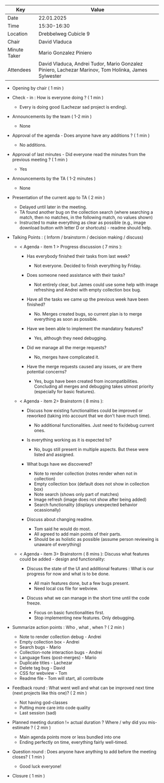 | Key | Value                                                                                               |
| --- |-----------------------------------------------------------------------------------------------------|
| Date | 22.01.2025                                                                                          |
| Time | 15:30-16:30                                                                                         | 
| Location | Drebbelweg Cubicle 9                                                                                |
| Chair | David Vladuca                                                                                     |                                                                                   |
| Minute Taker | Mario Gonzalez Piniero                                                                                        |
| Attendees | David Vladuca, Andrei Tudor, Mario Gonzalez Piniero, Lachezar Marinov, Tom Holinka, James Sylwester |


- Opening by chair ( 1 min )
- Check - in : How is everyone doing ? ( 1 min )
    - Every is doing good (Lachezar sad project is ending).
- Announcements by the team ( 1-2 min )
    - None
- Approval of the agenda - Does anyone have any additions ? ( 1 min )
    - No additions.
- Approval of last minutes - Did everyone read the minutes from the previous meeting ? ( 1 min )
    - Yes
- Announcements by the TA ( 1-2 minutes )
    - None
- Presentation of the current app to TA ( 2 min )
    - Delayed until later in the meeting.
    - TA found another bug on the collection search (where searching a match, then no matches, in the following match, no values shown)
    - Instructed to make everything as clear as possible (e.g., image download button with letter D or shortcuts) - readme should help.

- Talking Points : ( Inform / brainstorm / decision making / discuss)
    - < Agenda - item 1 > Progress discussion ( 7 mins ):
        - Has everybody finished their tasks from last week?
            - Not everyone. Decided to finish everything by Friday.
        - Does someone need assistance with their tasks?
            - Not entirely clear, but James could use some help with image refreshing and Andrei with empty collection box bug. 
            
        - Have all the tasks we came up the previous week have been finished?
            - No. Merges created bugs, so current plan is to merge everything as soon as possible. 

        - Have we been able to implement the mandatory features?
            - Yes, although they need debugging.
        
        - Did we manage all the merge requests? 
            - No, merges have complicated it. 

        - Have the merge requests caused any issues, or are there potential concerns?
            - Yes, bugs have been created from incompatibilities. Concluding all merges and debugging takes utmost priority (especially for basic features).

    - < Agenda - item 2> Brainstorm ( 8 mins ):
        - Discuss how existing functionalities could be improved or reworked (taking into account that we don't have much time).
            - No additional functionalities. Just need to fix/debug current ones.

        - Is everything working as it is expected to?
            - No, bugs still present in multiple aspects. But these were listed and assigned. 

        - What bugs have we discovered?
            - Note to render collection (notes render when not in collection)
            - Empty collection box (default does not show in collection box)
            - Note search (shows only part of matches)
            - Image refresh (image does not show after being added)
            - Search functionality (displays unexpected behavior ocassionally) 

        - Discuss about changing readme.
            - Tom said he would do most.
            - All agreed to add main points of their parts.
            - Should be as holistic as possible (assume person reviewing is unaware of everything)
        
    - < Agenda - item 3> Brainstorm ( 8 mins ): Discuss what features could be added - design and functionality:
        - Discuss the state of the UI and additional features : What is our progress for now and what is to be done.
            - All main features done, but a few bugs present.
            - Need local css file for webview.

        - Discuss what we can manage in the short time until the code freeze.
            - Focus on basic functionalities first.
            - Stop implementing new features. Only debugging. 

- Summarize action points : Who , what , when ? ( 2 min )
    - Note to render collection debug - Andrei
    - Empty collection box - Andrei
    - Search bugs - Mario
    - Collection-note interaction bugs - Andrei
    - Language fixes (post-merges) - Mario
    - Duplicate titles - Lachezar
    - Delete tag bug - David
    - CSS for webview - Tom
    - Readme file - Tom will start, all contribute
    
- Feedback round : What went well and what can be improved next time (next projects like this one)? ( 2 min )
    - Not having god-classes
    - Putting more care into code quality
    - Last session (sad)

- Planned meeting duration != actual duration ? Where / why did you mis-estimate ? ( 2 min )
    - Main agenda points more or less bundled into one
    - Ending perfectly on time, everything fairly well-timed.

- Question round : Does anyone have anything to add before the meeting closes? ( 1 min )
    - Good luck everyone! 
     
- Closure ( 1 min )